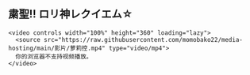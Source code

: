 

## 粛聖!! ロリ神レクイエム☆

```Gmeek-html
<video controls width="100%" height="360" loading="lazy">
  <source src="https://raw.githubusercontent.com/momobako22/media-hosting/main/影片/萝莉控.mp4" type="video/mp4">
  你的浏览器不支持视频播放。
</video>